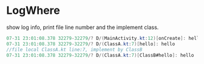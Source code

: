 # LogWhere
show log info, print file line number and the implement class.
```java
07-31 23:01:08.378 32279-32279/? D/(MainActivity.kt:12)[onCreate]: hello Main
07-31 23:01:08.378 32279-32279/? D/(ClassA.kt:7)[hello]: hello
//file local ClassA.kt line:7, implement by ClassB
07-31 23:01:08.378 32279-32279/? D/(ClassA.kt:7)[ClassB#hello]: hello
```
